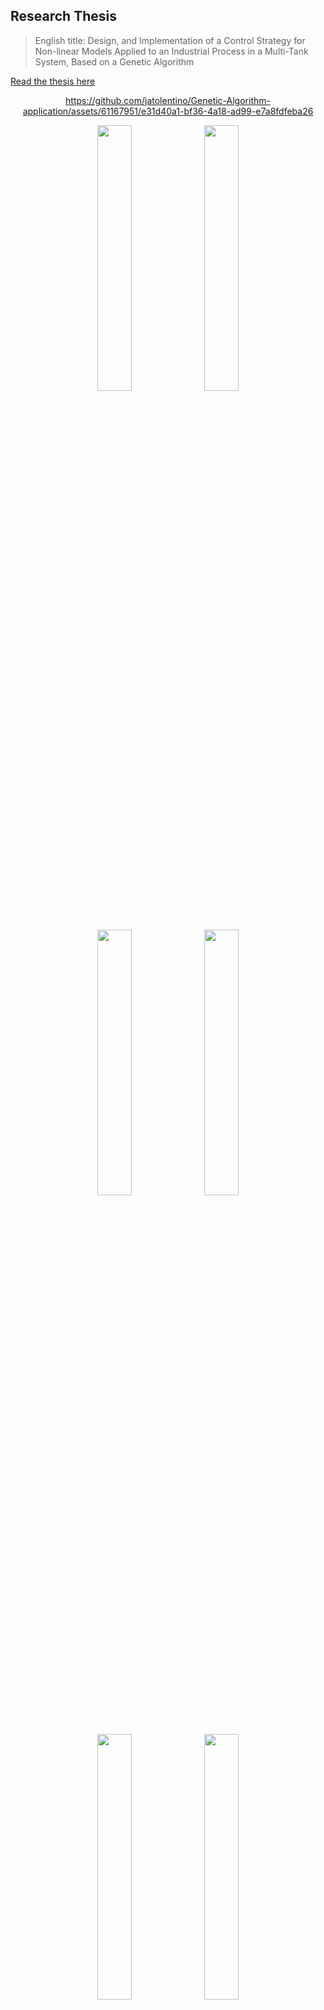 ## Research Thesis

> English title: Design, and Implementation of a Control Strategy for Non-linear Models Applied to an Industrial Process in a Multi-Tank System, Based on a Genetic Algorithm

[Read the thesis here](https://jatolentino.github.io/BSc-Thesis/)

<div align='center'>


https://github.com/jatolentino/Genetic-Algorithm-application/assets/61167951/e31d40a1-bf36-4a18-ad99-e7a8fdfeba26

</div>



<div >

<div align='center'>
    <img src="Thesis_results\readme\images\1.jpg" width="33%" />
    <img src="Thesis_results\readme\images\2.jpg" width="33%" />
    <img src="Thesis_results\readme\images\3.jpg" width="33%" />
    <img src="Thesis_results\readme\images\4.jpg" width="33%" />
    <img src="Thesis_results\readme\images\5.jpg" width="33%" />
    <img src="Thesis_results\readme\images\6.jpg" width="33%" />
    <img src="Thesis_results\readme\images\7.jpg" width="33%" />
    <img src="Thesis_results\readme\images\8.jpg" width="33%" />
    <img src="Thesis_results\readme\images\9.jpg" width="33%" />
    <img src="Thesis_results\readme\images\10.jpg" width="33%" />
    <img src="Thesis_results\readme\images\11.jpg" width="33%" />
    <img src="Thesis_results\readme\images\12.jpg" width="33%" />W
    <img src="Thesis_results\readme\images\13.jpg" width="33%" />
    <img src="Thesis_results\readme\images\14.jpg" width="33%" />
    <img src="Thesis_results\readme\images\15.jpg" width="33%" />
    <img src="Thesis_results\readme\images\16.jpg" width="33%" />
</div>
  


![image](https://github.com/jatolentino/BSc-Thesis/blob/main/Thesis_results/readme/page_241.jpg)
![image](https://github.com/jatolentino/BSc-Thesis/blob/main/Thesis_results/readme/page_242.jpg)
![image](https://github.com/jatolentino/BSc-Thesis/blob/main/Thesis_results/readme/page_243.jpg)
![image](https://github.com/jatolentino/BSc-Thesis/blob/main/Thesis_results/readme/page_244.jpg)
![image](https://github.com/jatolentino/BSc-Thesis/blob/main/Thesis_results/readme/page_245.jpg)
![image](https://github.com/jatolentino/BSc-Thesis/blob/main/Thesis_results/readme/page_246.jpg)
![image](https://github.com/jatolentino/BSc-Thesis/blob/main/Thesis_results/readme/page_247.jpg)
![image](https://github.com/jatolentino/BSc-Thesis/blob/main/Thesis_results/readme/page_248.jpg)
![image](https://github.com/jatolentino/BSc-Thesis/blob/main/Thesis_results/readme/page_249.jpg)
![image](https://github.com/jatolentino/BSc-Thesis/blob/main/Thesis_results/readme/page_250.jpg)
![image](https://github.com/jatolentino/BSc-Thesis/blob/main/Thesis_results/readme/page_251.jpg)
![image](https://github.com/jatolentino/BSc-Thesis/blob/main/Thesis_results/readme/page_252.jpg)
![image](https://github.com/jatolentino/BSc-Thesis/blob/main/Thesis_results/readme/page_253.jpg)
![image](https://github.com/jatolentino/BSc-Thesis/blob/main/Thesis_results/readme/page_254.jpg)
![image](https://github.com/jatolentino/BSc-Thesis/blob/main/Thesis_results/readme/page_255.jpg)

</div>


## BibTeX

Cite this work as:
```
@misc{thesis2019,
      title={Diseño e implementación de una estrategia de control para un modelo no lineal aplicado a un sistema multitanques en procesos industriales, basado en algoritmos genéticos}, 
      author={Tolentino Veliz, Jose Antonio},
      publisher={Universidad Nacional de Ingeniería},
      year={2019},
      pages={1-336}
}
```
